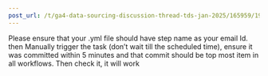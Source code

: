 ```yaml
---
post_url: /t/ga4-data-sourcing-discussion-thread-tds-jan-2025/165959/193
---
```

Please ensure that your .yml file should have step name as your email Id. then Manually trigger the task (don’t wait till the scheduled time), ensure it was committed within 5 minutes and that commit should be top most item in all workflows. Then check it, it will work